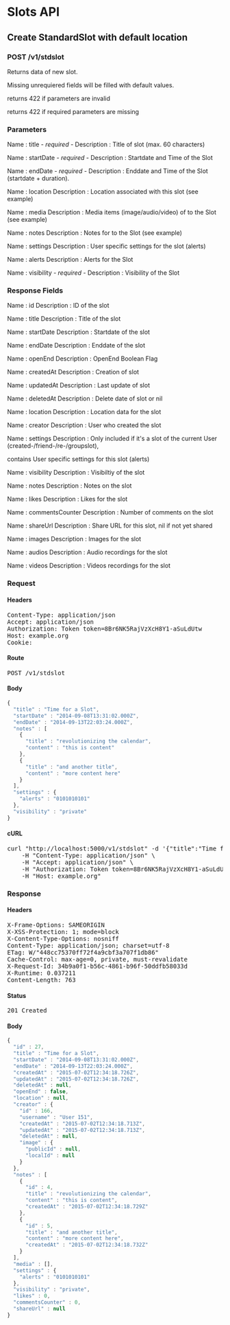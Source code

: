 # Slots API

## Create StandardSlot with default location

### POST /v1/stdslot

Returns data of new slot.

Missing unrequiered fields will be filled with default values.

returns 422 if parameters are invalid

returns 422 if required parameters are missing

### Parameters

Name : title *- required -*
Description : Title of slot (max. 60 characters)

Name : startDate *- required -*
Description : Startdate and Time of the Slot

Name : endDate *- required -*
Description : Enddate and Time of the Slot (startdate + duration).

Name : location
Description : Location associated with this slot (see example)

Name : media
Description : Media items (image/audio/video) of to the Slot (see example)

Name : notes
Description : Notes for to the Slot (see example)

Name : settings
Description : User specific settings for the slot (alerts)

Name : alerts
Description : Alerts for the Slot

Name : visibility *- required -*
Description : Visibility of the Slot


### Response Fields

Name : id
Description : ID of the slot

Name : title
Description : Title of the slot

Name : startDate
Description : Startdate of the slot

Name : endDate
Description : Enddate of the slot

Name : openEnd
Description : OpenEnd Boolean Flag

Name : createdAt
Description : Creation of slot

Name : updatedAt
Description : Last update of slot

Name : deletedAt
Description : Delete date of slot or nil

Name : location
Description : Location data for the slot

Name : creator
Description : User who created the slot

Name : settings
Description : Only included if it&#39;s a slot of the current User (created-/friend-/re-/groupslot),

contains User specific settings for this slot (alerts)

Name : visibility
Description : Visibiltiy of the slot

Name : notes
Description : Notes on the slot

Name : likes
Description : Likes for the slot

Name : commentsCounter
Description : Number of comments on the slot

Name : shareUrl
Description : Share URL for this slot, nil if not yet shared

Name : images
Description : Images for the slot

Name : audios
Description : Audio recordings for the slot

Name : videos
Description : Videos recordings for the slot

### Request

#### Headers

<pre>Content-Type: application/json
Accept: application/json
Authorization: Token token=8Br6NK5RajVzXcH8Y1-aSuLdUtw
Host: example.org
Cookie: </pre>

#### Route

<pre>POST /v1/stdslot</pre>

#### Body
```javascript
{
  "title" : "Time for a Slot",
  "startDate" : "2014-09-08T13:31:02.000Z",
  "endDate" : "2014-09-13T22:03:24.000Z",
  "notes" : [
    {
      "title" : "revolutionizing the calendar",
      "content" : "this is content"
    },
    {
      "title" : "and another title",
      "content" : "more content here"
    }
  ],
  "settings" : {
    "alerts" : "0101010101"
  },
  "visibility" : "private"
}
```


#### cURL

<pre class="request">curl &quot;http://localhost:5000/v1/stdslot&quot; -d &#39;{&quot;title&quot;:&quot;Time for a Slot&quot;,&quot;startDate&quot;:&quot;2014-09-08T13:31:02.000Z&quot;,&quot;endDate&quot;:&quot;2014-09-13T22:03:24.000Z&quot;,&quot;notes&quot;:[{&quot;title&quot;:&quot;revolutionizing the calendar&quot;,&quot;content&quot;:&quot;this is content&quot;},{&quot;title&quot;:&quot;and another title&quot;,&quot;content&quot;:&quot;more content here&quot;}],&quot;settings&quot;:{&quot;alerts&quot;:&quot;0101010101&quot;},&quot;visibility&quot;:&quot;private&quot;}&#39; -X POST \
	-H &quot;Content-Type: application/json&quot; \
	-H &quot;Accept: application/json&quot; \
	-H &quot;Authorization: Token token=8Br6NK5RajVzXcH8Y1-aSuLdUtw&quot; \
	-H &quot;Host: example.org&quot;</pre>

### Response

#### Headers

<pre>X-Frame-Options: SAMEORIGIN
X-XSS-Protection: 1; mode=block
X-Content-Type-Options: nosniff
Content-Type: application/json; charset=utf-8
ETag: W/&quot;448cc75370ff72f4a9cbf3a707f1db86&quot;
Cache-Control: max-age=0, private, must-revalidate
X-Request-Id: 34b9a0f1-b56c-4861-b96f-50ddfb58033d
X-Runtime: 0.037211
Content-Length: 763</pre>

#### Status

<pre>201 Created</pre>

#### Body

```javascript
{
  "id" : 27,
  "title" : "Time for a Slot",
  "startDate" : "2014-09-08T13:31:02.000Z",
  "endDate" : "2014-09-13T22:03:24.000Z",
  "createdAt" : "2015-07-02T12:34:18.726Z",
  "updatedAt" : "2015-07-02T12:34:18.726Z",
  "deletedAt" : null,
  "openEnd" : false,
  "location" : null,
  "creator" : {
    "id" : 166,
    "username" : "User 151",
    "createdAt" : "2015-07-02T12:34:18.713Z",
    "updatedAt" : "2015-07-02T12:34:18.713Z",
    "deletedAt" : null,
    "image" : {
      "publicId" : null,
      "localId" : null
    }
  },
  "notes" : [
    {
      "id" : 4,
      "title" : "revolutionizing the calendar",
      "content" : "this is content",
      "createdAt" : "2015-07-02T12:34:18.729Z"
    },
    {
      "id" : 5,
      "title" : "and another title",
      "content" : "more content here",
      "createdAt" : "2015-07-02T12:34:18.732Z"
    }
  ],
  "media" : [],
  "settings" : {
    "alerts" : "0101010101"
  },
  "visibility" : "private",
  "likes" : 0,
  "commentsCounter" : 0,
  "shareUrl" : null
}
```
